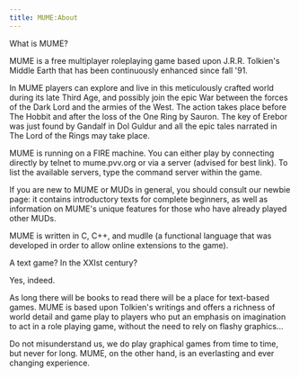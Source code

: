 ```yaml
---
title: MUME:About
---
```


What is MUME?

MUME is a free multiplayer roleplaying game based upon J.R.R. Tolkien's
Middle Earth that has been continuously enhanced since fall '91.

In MUME players can explore and live in this meticulously crafted world
during its late Third Age, and possibly join the epic War between the
forces of the Dark Lord and the armies of the West. The action takes
place before The Hobbit and after the loss of the One Ring by Sauron.
The key of Erebor was just found by Gandalf in Dol Guldur and all the
epic tales narrated in The Lord of the Rings may take place.

MUME is running on a FIRE machine. You can either play by connecting
directly by telnet to mume.pvv.org or via a server (advised for best
link). To list the available servers, type the command server within the
game.

If you are new to MUME or MUDs in general, you should consult our newbie
page: it contains introductory texts for complete beginners, as well as
information on MUME's unique features for those who have already played
other MUDs.

MUME is written in C, C++, and mudlle (a functional language that was
developed in order to allow online extensions to the game).

A text game? In the XXIst century?

Yes, indeed.

As long there will be books to read there will be a place for text-based
games. MUME is based upon Tolkien's writings and offers a richness of
world detail and game play to players who put an emphasis on imagination
to act in a role playing game, without the need to rely on flashy
graphics...

Do not misunderstand us, we do play graphical games from time to time,
but never for long. MUME, on the other hand, is an everlasting and ever
changing experience.